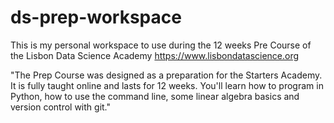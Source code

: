 # ds-prep-workspace

This is my personal workspace to use during the 12 weeks Pre Course of the Lisbon Data Science Academy https://www.lisbondatascience.org

"The Prep Course was designed as a preparation for the Starters Academy. It is fully taught online and lasts for 12 weeks.
You'll learn how to program in Python, how to use the command line, some linear algebra basics and version control with git."
